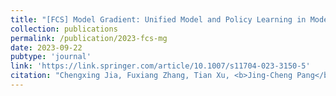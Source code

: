 ```yaml
---
title: "[FCS] Model Gradient: Unified Model and Policy Learning in Model-based Reinforcement Learning"
collection: publications
permalink: /publication/2023-fcs-mg
date: 2023-09-22
pubtype: 'journal'
link: 'https://link.springer.com/article/10.1007/s11704-023-3150-5'
citation: "Chengxing Jia, Fuxiang Zhang, Tian Xu, <b>Jing-Cheng Pang</b>, Zongzhang Zhang and Yang Yu. <i> Model Gradient: Unified Model and Policy Learning in Model-based Reinforcement Learning. </i>  <b>Frontiers of Computer Science (FCS)</b>, 2024."
---
```

